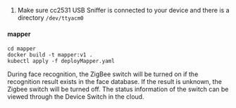 1. Make sure cc2531 USB Sniffer is connected to your device and there is a directory `/dev/ttyacm0`

#### mapper

``` 
cd mapper
docker build -t mapper:v1 .
kubectl apply -f deployMapper.yaml  
```  
During face recognition, the ZigBee switch will be turned on if the recognition result exists in the face database. If the result is unknown, the Zigbee switch will be turned off. The status information of the switch can be viewed through the Device Switch in the cloud.